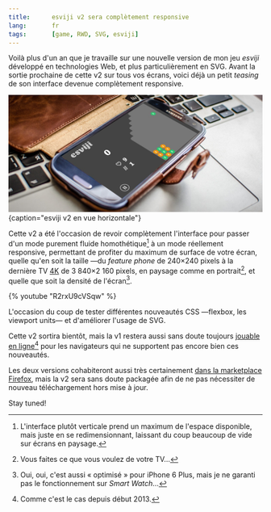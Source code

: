 ```yaml
---
title:      esviji v2 sera complètement responsive
lang:       fr
tags:       [game, RWD, SVG, esviji]
---
```


Voilà plus d'un an que je travaille sur une nouvelle version de mon jeu *esviji* développé en technologies Web, et plus particulièrement en SVG. Avant la sortie prochaine de cette v2 sur tous vos écrans, voici déjà un petit *teasing* de son interface devenue complètement responsive.

![](esviji2-landscape.jpg){caption="esviji v2 en vue horizontale"}

Cette v2 a été l'occasion de revoir complètement l'interface pour passer d'un mode purement fluide homothétique[^fluide] à un mode réellement responsive, permettant de profiter du maximum de surface de votre écran, quelle qu'en soit la taille —du *feature phone* de 240×240 pixels à la dernière TV [4K](http://fr.wikipedia.org/wiki/4K) de 3 840×2 160 pixels, en paysage comme en portrait[^tv], et quelle que soit la densité de l'écran[^iphone6p].

{% youtube "R2rxU9cVSqw" %}

L'occasion du coup de tester différentes nouveautés CSS —flexbox, les viewport units— et d'améliorer l'usage de SVG.

Cette v2 sortira bientôt, mais la v1 restera aussi sans doute toujours [jouable en ligne](http://play.esviji.com/)[^enligne] pour les navigateurs qui ne supportent pas encore bien ces nouveautés.

Les deux versions cohabiteront aussi très certainement [dans la marketplace Firefox](https://marketplace.firefox.com/app/esviji), mais la v2 sera sans doute packagée afin de ne pas nécessiter de nouveau téléchargement hors mise à jour.

Stay tuned!

[^fluide]: L'interface plutôt verticale prend un maximum de l'espace disponible, mais juste en se redimensionnant, laissant du coup beaucoup de vide sur écrans en paysage.

[^tv]: Vous faites ce que vous voulez de votre TV…

[^iphone6p]: Oui, oui, c'est aussi « optimisé » pour iPhone 6 Plus, mais je ne garanti pas le fonctionnement sur *Smart Watch*…

[^enligne]: Comme c'est le cas depuis début 2013.
